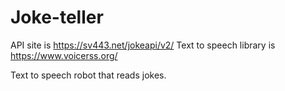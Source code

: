 # Joke-teller

API site is https://sv443.net/jokeapi/v2/
Text to speech library is https://www.voicerss.org/

Text to speech robot that reads jokes.
